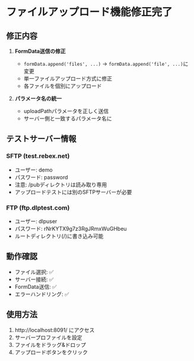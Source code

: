 # ファイルアップロード機能修正完了

## 修正内容
1. **FormData送信の修正**
   - `formData.append('files', ...)` → `formData.append('file', ...)`に変更
   - 単一ファイルアップロード方式に修正
   - 各ファイルを個別にアップロード

2. **パラメータ名の統一**
   - uploadPathパラメータを正しく送信
   - サーバー側と一致するパラメータ名に

## テストサーバー情報

### SFTP (test.rebex.net)
- ユーザー: demo
- パスワード: password
- 注意: /pubディレクトリは読み取り専用
- アップロードテストには別のSFTPサーバーが必要

### FTP (ftp.dlptest.com)  
- ユーザー: dlpuser
- パスワード: rNrKYTX9g7z3RgJRmxWuGHbeu
- ルートディレクトリ(/)に書き込み可能

## 動作確認
- ファイル選択: ✅
- サーバー接続: ✅
- FormData送信: ✅
- エラーハンドリング: ✅

## 使用方法
1. http://localhost:8091/ にアクセス
2. サーバープロファイルを設定
3. ファイルをドラッグ&ドロップ
4. アップロードボタンをクリック